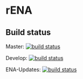 # rENA

## Build status
Master: [![build status](https://git.doit.wisc.edu/clmarquart/rENA/badges/master/build.svg)](https://git.doit.wisc.edu/clmarquart/rENA/commits/master)

Develop: [![build status](https://git.doit.wisc.edu/clmarquart/rENA/badges/develop/build.svg)](https://git.doit.wisc.edu/clmarquart/rENA/commits/develop)

ENA-Updates: [![build status](https://git.doit.wisc.edu/clmarquart/rENA/badges/ena-updates/build.svg)](https://git.doit.wisc.edu/clmarquart/rENA/commits/ena-updates)
